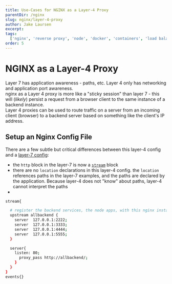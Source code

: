 ```yaml
---
title: Use-Cases for NGINX as a Layer-4 Proxy
parentDir: /nginx
slug: nginx/layer-4-proxy
author: Jake Laursen
excerpt:
tags:
  ['nginx', 'reverse proxy', 'node', 'docker', 'containers', 'load balancer']
order: 5
---
```


# NGINX as a Layer-4 Proxy

Layer 7 has application awareness - paths, etc.
Layer 4 only has networking and application port awareness.  
nginx as a Layer 4 proxy is more like a "sticky session" than layer 7 - this will (_likely_) persist a request from a browser client to the same instance of a backend instance.  
Layer 4 proxies can be used to route traffic on a server from an incoming client (browser) to a backend server based on something like the client's IP address.

## Setup an Nginx Config File

There are a few subtle but critical differences between this layer-4 config and a [layer-7 config](/nginx/layer-7-proxy):

- the `http` block in the layer-7 is now a [`stream`](https://nginx.org/en/docs/stream/ngx_stream_core_module.html) block
- there are no `location` declarations in this layer-4 config. the `location` references paths in the layer-7 examples, and the paths are declared by the application. Because layer-4 does not "know" about paths, layer-4 cannot interpret the paths
-

```bash
stream{

  # register the backend services, the node apps, with this nginx instance
  upstream allbackend {
    server  127.0.0.1:2222;
    server  127.0.0.1:3333;
    server  127.0.0.1:4444;
    server  127.0.0.1:5555;
  }

  server{
    listen: 80;
      proxy_pass http://allbackend/;
    }
  }
}
events{}
```
